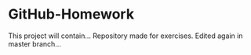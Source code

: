 # GitHub-Homework
This project will contain...
Repository made for exercises.
Edited again in master branch...
